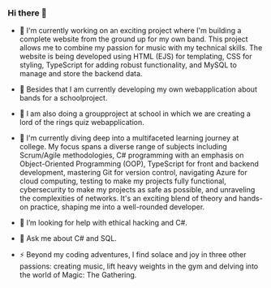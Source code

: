 ### Hi there 👋

- 🔭 I'm currently working on an exciting project where I'm building a complete website from the ground up for my own band. This project allows me to combine my passion for music with my technical skills. The website is being developed using HTML (EJS) for templating, CSS for styling, TypeScript for adding robust functionality, and MySQL to manage and store the backend data.
  
- 🔭 Besides that I am currently developing my own webapplication about bands for a schoolproject.
  
- 🔭 I am also doing a groupproject at school in which we are creating a lord of the rings quiz webapplication.

- 🌱 I'm currently diving deep into a multifaceted learning journey at college. My focus spans a diverse range of subjects including Scrum/Agile methodologies, C# programming with an emphasis on Object-Oriented Programming (OOP), TypeScript for front and backend development, mastering Git for version control, navigating Azure for cloud computing, testing to make my projects fully functional, cybersecurity to make my projects as safe as possible, and unraveling the complexities of networks. It's an exciting blend of theory and hands-on practice, shaping me into a well-rounded developer.
  
- 🤔 I’m looking for help with ethical hacking and C#.

- 💬 Ask me about C# and SQL.

- ⚡ Beyond my coding adventures, I find solace and joy in three other passions: creating music, lift heavy weights in the gym and delving into the world of Magic: The Gathering.
<!--
**ExanFabry/ExanFabry** is a ✨ _special_ ✨ repository because its `README.md` (this file) appears on your GitHub profile.

Here are some ideas to get you started:

- 🔭 I’m currently working on ...
- 🌱 I’m currently learning ...
- 👯 I’m looking to collaborate on ...
- 🤔 I’m looking for help with ...
- 💬 Ask me about ...
- 📫 How to reach me: ...
- 😄 Pronouns: ...
- ⚡ Fun fact: ...
-->
